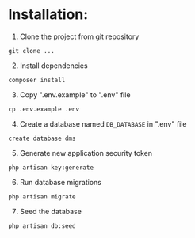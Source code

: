# Installation:

1. Clone the project from git repository

`git clone ...`
   
2. Install dependencies

`composer install`

3. Copy ".env.example" to ".env" file

`cp .env.example .env`

4. Create a database named `DB_DATABASE` in ".env" file

`create database dms`

5. Generate new application security token

`php artisan key:generate`

6. Run database migrations

`php artisan migrate`

7. Seed the database

`php artisan db:seed`
